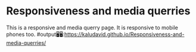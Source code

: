 # Responsiveness and media querries
This is a responsive and media querry page.
It is responsive to mobile phones too.
#output🖥🖥:https://kaludavid.github.io/Responsiveness-and-media-querries/
